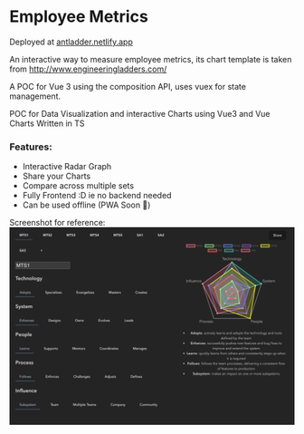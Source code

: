 # Employee Metrics

Deployed at [antladder.netlify.app](https://antladder.netlify.app)

An interactive way to measure employee metrics, its chart template is taken from http://www.engineeringladders.com/

A POC for Vue 3 using the composition API, uses vuex for state management.

POC for Data Visualization and interactive Charts using Vue3 and Vue Charts Written in TS

### Features:

- Interactive Radar Graph
- Share your Charts
- Compare across multiple sets
- Fully Frontend :D ie no backend needed
- Can be used offline (PWA Soon :eyes:)

Screenshot for reference: ![App Image](./docs/appScreenshot.png)
